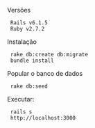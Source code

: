 Versões

```
 Rails v6.1.5
 Ruby v2.7.2

```
Instalação

```
 rake db:create db:migrate
 bundle install

```
Popular o banco de dados

```
 rake db:seed

```
Executar:

```
 rails s
 http://localhost:3000

```
